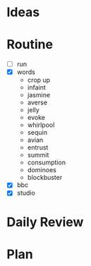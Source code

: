 # Ideas
# Routine
- [ ] run
- [x] words
	- crop up
	- infaint
	- jasmine
	- averse
	- jelly
	- evoke
	- whirlpool
	- sequin
	- avian
	- entrust
	- summit
	- consumption
	- dominoes
	- blockbuster
- [x] bbc
- [x] studio
# Daily Review

# Plan
